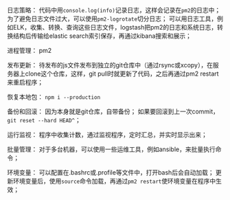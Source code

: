 日志策略：
代码中用`console.log(info)`记录日志，这样会记录在`pm2`的日志中；
为了避免日志文件过大，可以使用`pm2-logrotate`切分日志；
可以用日志工具，例如ELK，收集、转换、查询这些日志文件，logstash把pm2的日志和系统日志，转换结构后传输给elastic search索引保存，再通过kibana搜索和展示；

进程管理：
pm2

发布更新：
待发布的js文件发布到独立的git仓库中（通过rsync或xcopy），在服务器上clone这个仓库，这样，git pull时就更新了代码，之后再通过pm2 restart来重启程序；

恢复本地包：
`npm i --production`

备份和回滚：
因为本身就是git仓库，自带备份；
如果要回滚到上一次commit，`git reset --hard HEAD^`；

运行监视：
程序中收集计数，通过监视程序，定时汇总，并实时显示出来；

批量管理：
对于多台机器，可以使用一些运维工具，例如ansible，来批量执行命令；

环境变量：
可以配置在.bashrc或.profile等文件中，打开bash后会自动加载；
更新环境变量后，使用`source`命令加载，再通过`pm2 restart`使环境变量在程序中生效；